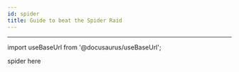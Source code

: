 ```yaml
---
id: spider
title: Guide to beat the Spider Raid
---
```


___

import useBaseUrl from '@docusaurus/useBaseUrl';

spider here
